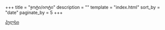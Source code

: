+++
title = "ჯოტი/იოტი"
description = ""
template = "index.html"
sort_by = "date"
paginate_by = 5
+++

[პულსი](/blog)



